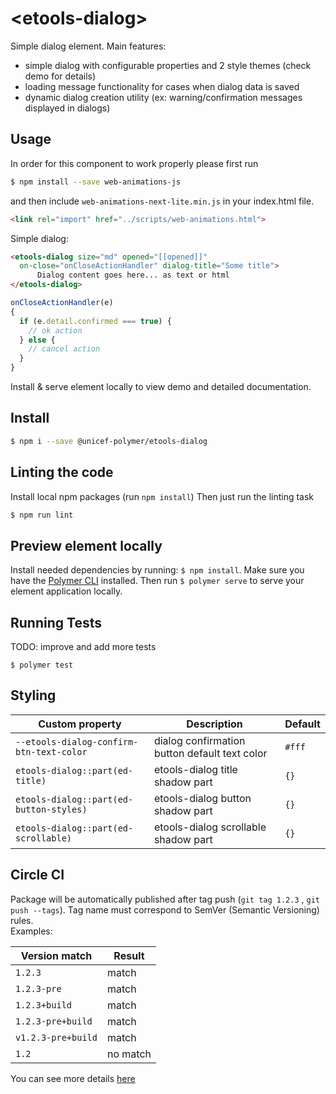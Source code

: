 # \<etools-dialog\>

Simple dialog element.
Main features:
* simple dialog with configurable properties and 2 style themes (check demo for details)
* loading message functionality for cases when dialog data is saved
* dynamic dialog creation utility (ex: warning/confirmation messages displayed in dialogs)

## Usage

In order for this component to work properly please first run

```bash
$ npm install --save web-animations-js
```
and then include `web-animations-next-lite.min.js` in your index.html file.

```html
<link rel="import" href="../scripts/web-animations.html">
```

Simple dialog:
```html
<etools-dialog size="md" opened="[[opened]]"
  on-close="onCloseActionHandler" dialog-title="Some title">
      Dialog content goes here... as text or html
</etools-dialog>
```

```javascript
onCloseActionHandler(e)
{
  if (e.detail.confirmed === true) {
    // ok action
  } else {
    // cancel action
  }
}
```

Install & serve element locally to view demo and detailed documentation.

## Install
```bash
$ npm i --save @unicef-polymer/etools-dialog
```

## Linting the code

Install local npm packages (run `npm install`)
Then just run the linting task

```bash
$ npm run lint
```

## Preview element locally
Install needed dependencies by running: `$ npm install`.
Make sure you have the [Polymer CLI](https://www.npmjs.com/package/polymer-cli) installed. Then run `$ polymer serve` to serve your element application locally.

## Running Tests
TODO: improve and add more tests
```
$ polymer test
```

## Styling
Custom property | Description | Default
----------------|-------------|----------
`--etools-dialog-confirm-btn-text-color` | dialog confirmation button default text color | `#fff`
`etools-dialog::part(ed-title)` | etools-dialog title shadow part | `{}`
`etools-dialog::part(ed-button-styles)` | etools-dialog button shadow part | `{}`
`etools-dialog::part(ed-scrollable)` | etools-dialog scrollable shadow part | `{}`

## Circle CI

Package will be automatically published after tag push (`git tag 1.2.3` , `git push --tags`). Tag name must correspond to SemVer (Semantic Versioning) rules.  
Examples:

| Version match      | Result   |
| ------------------ | -------- |
| `1.2.3`            | match    |
| `1.2.3-pre`        | match    |
| `1.2.3+build`      | match    |
| `1.2.3-pre+build`  | match    |
| `v1.2.3-pre+build` | match    |
| `1.2`              | no match |

You can see more details [here](https://rgxdb.com/r/40OZ1HN5)
